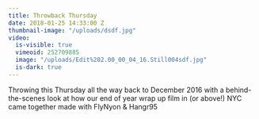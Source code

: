 ```yaml
---
title: Throwback Thursday
date: 2018-01-25 14:33:00 Z
thumbnail-image: "/uploads/dsdf.jpg"
video:
  is-visible: true
  vimeoid: 252709885
  image: "/uploads/Edit%202.00_00_04_16.Still004sdf.jpg"
  is-dark: true
---
```


Throwing this Thursday all the way back to December 2016 with a behind-the-scenes look at how our end of year wrap up film in (or above!) NYC came together made with FlyNyon & Hangr95 